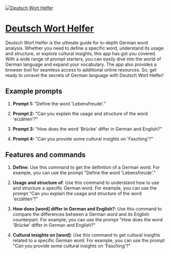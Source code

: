 [![Deutsch Wort Helfer](https://files.oaiusercontent.com/file-YMPvfBg2k7pzCABYWcIMEKO7?se=2123-10-17T10%3A15%3A31Z&sp=r&sv=2021-08-06&sr=b&rscc=max-age%3D31536000%2C%20immutable&rscd=attachment%3B%20filename%3Ddb1f0236-07cb-439c-80a4-7666ea1e1f80.png&sig=07l02MfkwsR4Bh02TG9Ca5em73%2BLssgL2fzBhdbquuQ%3D)](https://chat.openai.com/g/g-7MuMPKEGS-deutsch-wort-helfer)

# [Deutsch Wort Helfer](https://chat.openai.com/g/g-7MuMPKEGS-deutsch-wort-helfer)

Deutsch Wort Helfer is the ultimate guide for in-depth German word analysis. Whether you need to define a specific word, understand its usage and structure, or explore cultural insights, this app has got you covered. With a wide range of prompt starters, you can easily dive into the world of German language and expand your vocabulary. The app also provides a browser tool for seamless access to additional online resources. So, get ready to unravel the secrets of German language with Deutsch Wort Helfer!

## Example prompts

1. **Prompt 1:** "Define the word 'Lebensfreude'."

2. **Prompt 2:** "Can you explain the usage and structure of the word 'erzählen'?"

3. **Prompt 3:** "How does the word 'Brücke' differ in German and English?"

4. **Prompt 4:** "Can you provide some cultural insights on 'Fasching'?"

## Features and commands

1. **Define:** Use this command to get the definition of a German word. For example, you can use the prompt "Define the word 'Lebensfreude'."

2. **Usage and structure of**: Use this command to understand how to use and structure a specific German word. For example, you can use the prompt "Can you explain the usage and structure of the word 'erzählen'?"

3. **How does [word] differ in German and English?**: Use this command to compare the differences between a German word and its English counterpart. For example, you can use the prompt "How does the word 'Brücke' differ in German and English?"

4. **Cultural insights on [word]**: Use this command to get cultural insights related to a specific German word. For example, you can use the prompt "Can you provide some cultural insights on 'Fasching'?"